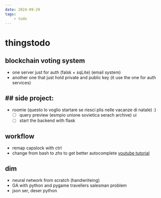 ```yaml
---
date: 2024-09-29 
tags: 
    - todo
---
```


# thingstodo

## blockchain voting system
- one server just for auth (falsk + sqLite) (email system)
- another one that just hold private and public key (it use the one for auth services)

## ## side project:
- roomie  (questo lo voglio startare se riesci plis nelle vacanze di natale) :)
    - [ ] query preview (esmpio unione sovietica serach archive) ui
    - [ ] start the backend with flask

## workflow

- remap capslock with ctrl
- change from bash to *zhs* to get better autocomplete [youtube tutorial](https://youtu.be/ud7YxC33Z3w?feature=shared) 

## dim
- neural network from scratch (handwriteing)
- GA with python and pygame travellers salesman problem
- json ser, deser python
